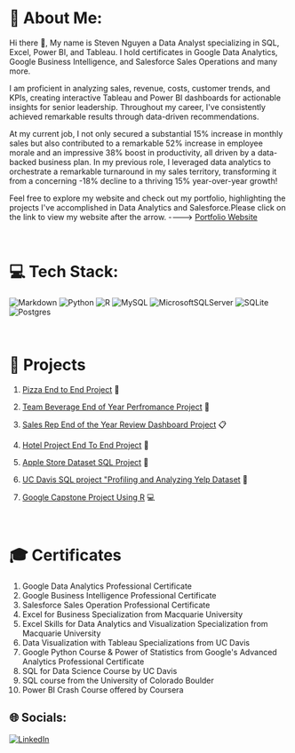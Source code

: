 # 💫 About Me:
  Hi there 👋, My name is Steven Nguyen a Data Analyst specializing in SQL, Excel, Power BI, and Tableau. I hold certificates in Google Data Analytics, Google Business Intelligence, and Salesforce Sales Operations and many more. 
  
  I am proficient in analyzing sales, revenue, costs, customer trends, and KPIs, creating interactive Tableau and Power BI dashboards for actionable insights for senior leadership. Throughout my career, I've consistently achieved remarkable results through data-driven recommendations. 
  
  At my current job, I not only secured a substantial 15% increase in monthly sales but also contributed to a remarkable 52% increase in employee morale and an impressive 38% boost in productivity, all driven by a data-backed business plan. In my previous role, I leveraged data analytics to orchestrate a remarkable turnaround in my sales territory, transforming it from a concerning -18% decline to a thriving 15% year-over-year growth!
  
  Feel free to explore my website and check out my portfolio, highlighting the projects I've accomplished in Data Analytics and Salesforce.Please click on the link to view my website after the arrow. ----> [Portfolio Website](https://stevennguyenportfolio.net/)

  <br>

# 💻 Tech Stack:
![Markdown](https://img.shields.io/badge/markdown-%23000000.svg?style=for-the-badge&logo=markdown&logoColor=white) ![Python](https://img.shields.io/badge/python-3670A0?style=for-the-badge&logo=python&logoColor=ffdd54) ![R](https://img.shields.io/badge/r-%23276DC3.svg?style=for-the-badge&logo=r&logoColor=white) ![MySQL](https://img.shields.io/badge/mysql-%2300f.svg?style=for-the-badge&logo=mysql&logoColor=white) ![MicrosoftSQLServer](https://img.shields.io/badge/Microsoft%20SQL%20Sever-CC2927?style=for-the-badge&logo=microsoft%20sql%20server&logoColor=white) ![SQLite](https://img.shields.io/badge/sqlite-%2307405e.svg?style=for-the-badge&logo=sqlite&logoColor=white) ![Postgres](https://img.shields.io/badge/postgres-%23316192.svg?style=for-the-badge&logo=postgresql&logoColor=white)

<br> 

# :blue_book: Projects
1. [Pizza End to End Project](https://github.com/svn2233/pizza_project/blob/a4e511b9b0e012bf9ec7a532af98d3b63591fe2c/project.md) 🍕

2. [Team Beverage End of Year Perfromance Project](https://github.com/svn2233/End-of-Year-Sales-Team-Performance-Project/blob/ff58cb979071c3714c6cb1b375f6dceda656ff53/README.md) 👔

3. [Sales Rep End of the Year Review Dashboard Project](https://github.com/svn2233/Sales_Rep_End_of_the_Year_Review_Project/blob/7b845723a8dfba754a90a22ee755785a11519837/Project.md) 📋

4. [Hotel Project End To End Project](https://github.com/svn2233/hotel_project/blob/efc117ef1f6fc8cd74b6f0c35a1b369606c47cee/project.md) 🏬 

5. [Apple Store Dataset SQL Project](https://github.com/svn2233/applestoredata_sql_project/blob/91af80ddc2d43e7df453255a520ff696c147a185/Apple%20Store%20Dataset%20SQL%20Project.md) 🍏

6. [UC Davis SQL project "Profiling and Analyzing Yelp Dataset](https://github.com/svn2233/SQL_UC_DAVIS_PROJECT/blob/6fb33d66f94129bf17fe6b03d74e722bbdc89a57/project.md) 📱

7. [Google Capstone Project Using R](https://github.com/svn2233/Using_R_Google_Data_Analytics_Capstone_Project/blob/33f16c33b864c49017a00e6353542637188f90fe/Google_%20Capstone_%20Project_R.md) 💻

<br>

# 🎓 Certificates 
1. Google Data Analytics Professional Certificate
2. Google Business Intelligence Professional Certificate
3. Salesforce Sales Operation Professional Certificate
4. Excel for Business Specialization from Macquarie University
5. Excel Skills for Data Analytics and Visualization Specialization from Macquarie University
6. Data Visualization with Tableau Specializations from UC Davis 
7. Google Python Course & Power of Statistics from Google's Advanced Analytics Professional Certificate
8. SQL for Data Science Course by UC Davis
9. SQL course from the University of Colorado Boulder
10. Power BI Crash Course offered by Coursera

## 🌐 Socials:
[![LinkedIn](https://img.shields.io/badge/LinkedIn-%230077B5.svg?logo=linkedin&logoColor=white)](https://linkedin.com/in/testfornow) 





<!---
svn2233/svn2233 is a ✨ special ✨ repository because its `README.md` (this file) appears on your GitHub profile.
You can click the Preview link to take a look at your changes.
--->
